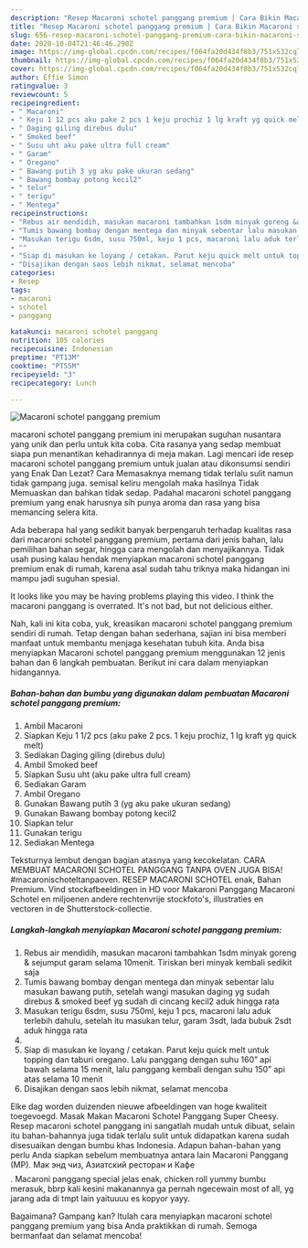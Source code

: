 ```yaml
---
description: "Resep Macaroni schotel panggang premium | Cara Bikin Macaroni schotel panggang premium Yang Sedap"
title: "Resep Macaroni schotel panggang premium | Cara Bikin Macaroni schotel panggang premium Yang Sedap"
slug: 656-resep-macaroni-schotel-panggang-premium-cara-bikin-macaroni-schotel-panggang-premium-yang-sedap
date: 2020-10-04T21:46:46.290Z
image: https://img-global.cpcdn.com/recipes/f064fa20d434f8b3/751x532cq70/macaroni-schotel-panggang-premium-foto-resep-utama.jpg
thumbnail: https://img-global.cpcdn.com/recipes/f064fa20d434f8b3/751x532cq70/macaroni-schotel-panggang-premium-foto-resep-utama.jpg
cover: https://img-global.cpcdn.com/recipes/f064fa20d434f8b3/751x532cq70/macaroni-schotel-panggang-premium-foto-resep-utama.jpg
author: Effie Simon
ratingvalue: 3
reviewcount: 5
recipeingredient:
- " Macaroni"
- " Keju 1 12 pcs aku pake 2 pcs 1 keju prochiz 1 lg kraft yg quick melt"
- " Daging giling direbus dulu"
- " Smoked beef"
- " Susu uht aku pake ultra full cream"
- " Garam"
- " Oregano"
- " Bawang putih 3 yg aku pake ukuran sedang"
- " Bawang bombay potong kecil2"
- " telur"
- " terigu"
- " Mentega"
recipeinstructions:
- "Rebus air mendidih, masukan macaroni tambahkan 1sdm minyak goreng &amp; sejumput garam selama 10menit. Tiriskan beri minyak kembali sedikit saja"
- "Tumis bawang bombay dengan mentega dan minyak sebentar lalu masukan bawang putih, setelah wangi masukan daging yg sudah direbus &amp; smoked beef yg sudah di cincang kecil2 aduk hingga rata"
- "Masukan terigu 6sdm, susu 750ml, keju 1 pcs, macaroni lalu aduk terlebih dahulu, setelah itu masukan telur, garam 3sdt, lada bubuk 2sdt aduk hingga rata"
- ""
- "Siap di masukan ke loyang / cetakan. Parut keju quick melt untuk topping dan taburi oregano. Lalu panggang dengan suhu 160” api bawah selama 15 menit, lalu panggang kembali dengan suhu 150” api atas selama 10 menit"
- "Disajikan dengan saos lebih nikmat, selamat mencoba"
categories:
- Resep
tags:
- macaroni
- schotel
- panggang

katakunci: macaroni schotel panggang 
nutrition: 105 calories
recipecuisine: Indonesian
preptime: "PT13M"
cooktime: "PT55M"
recipeyield: "3"
recipecategory: Lunch

---
```



![Macaroni schotel panggang premium](https://img-global.cpcdn.com/recipes/f064fa20d434f8b3/751x532cq70/macaroni-schotel-panggang-premium-foto-resep-utama.jpg)


macaroni schotel panggang premium ini merupakan suguhan nusantara yang unik dan perlu untuk kita coba. Cita rasanya yang sedap membuat siapa pun menantikan kehadirannya di meja makan.
Lagi mencari ide resep macaroni schotel panggang premium untuk jualan atau dikonsumsi sendiri yang Enak Dan Lezat? Cara Memasaknya memang tidak terlalu sulit namun tidak gampang juga. semisal keliru mengolah maka hasilnya Tidak Memuaskan dan bahkan tidak sedap. Padahal macaroni schotel panggang premium yang enak harusnya sih punya aroma dan rasa yang bisa memancing selera kita.

Ada beberapa hal yang sedikit banyak berpengaruh terhadap kualitas rasa dari macaroni schotel panggang premium, pertama dari jenis bahan, lalu pemilihan bahan segar, hingga cara mengolah dan menyajikannya. Tidak usah pusing kalau hendak menyiapkan macaroni schotel panggang premium enak di rumah, karena asal sudah tahu triknya maka hidangan ini mampu jadi suguhan spesial.

It looks like you may be having problems playing this video. I think the macaroni panggang is overrated. It&#39;s not bad, but not delicious either.


Nah, kali ini kita coba, yuk, kreasikan macaroni schotel panggang premium sendiri di rumah. Tetap dengan bahan sederhana, sajian ini bisa memberi manfaat untuk membantu menjaga kesehatan tubuh kita. Anda bisa menyiapkan Macaroni schotel panggang premium menggunakan 12 jenis bahan dan 6 langkah pembuatan. Berikut ini cara dalam menyiapkan hidangannya.

<!--inarticleads1-->

##### Bahan-bahan dan bumbu yang digunakan dalam pembuatan Macaroni schotel panggang premium:

1. Ambil  Macaroni
1. Siapkan  Keju 1 1/2 pcs (aku pake 2 pcs. 1 keju prochiz, 1 lg kraft yg quick melt)
1. Sediakan  Daging giling (direbus dulu)
1. Ambil  Smoked beef
1. Siapkan  Susu uht (aku pake ultra full cream)
1. Sediakan  Garam
1. Ambil  Oregano
1. Gunakan  Bawang putih 3 (yg aku pake ukuran sedang)
1. Gunakan  Bawang bombay potong kecil2
1. Siapkan  telur
1. Gunakan  terigu
1. Sediakan  Mentega


Teksturnya lembut dengan bagian atasnya yang kecokelatan. CARA MEMBUAT MACARONI SCHOTEL PANGGANG TANPA OVEN JUGA BISA! #macaronischoteltanpaoven. RESEP MACARONI SCHOTEL enak, Bahan Premium. Vind stockafbeeldingen in HD voor Makaroni Panggang Macaroni Schotel en miljoenen andere rechtenvrije stockfoto&#39;s, illustraties en vectoren in de Shutterstock-collectie. 

<!--inarticleads2-->

##### Langkah-langkah menyiapkan Macaroni schotel panggang premium:

1. Rebus air mendidih, masukan macaroni tambahkan 1sdm minyak goreng &amp; sejumput garam selama 10menit. Tiriskan beri minyak kembali sedikit saja
1. Tumis bawang bombay dengan mentega dan minyak sebentar lalu masukan bawang putih, setelah wangi masukan daging yg sudah direbus &amp; smoked beef yg sudah di cincang kecil2 aduk hingga rata
1. Masukan terigu 6sdm, susu 750ml, keju 1 pcs, macaroni lalu aduk terlebih dahulu, setelah itu masukan telur, garam 3sdt, lada bubuk 2sdt aduk hingga rata
1. 
1. Siap di masukan ke loyang / cetakan. Parut keju quick melt untuk topping dan taburi oregano. Lalu panggang dengan suhu 160” api bawah selama 15 menit, lalu panggang kembali dengan suhu 150” api atas selama 10 menit
1. Disajikan dengan saos lebih nikmat, selamat mencoba


Elke dag worden duizenden nieuwe afbeeldingen van hoge kwaliteit toegevoegd. Masak Makan Macaroni Schotel Panggang Super Cheesy. Resep macaroni schotel panggang ini sangatlah mudah untuk dibuat, selain itu bahan-bahannya juga tidak terlalu sulit untuk didapatkan karena sudah disesuaikan dengan bumbu khas Indonesia. Adapun bahan-bahan yang perlu Anda siapkan sebelum membuatnya antara lain Macaroni Panggang (MP). Мак энд чиз, Азиатский ресторан и Кафе$$$$. Macaroni panggang special jelas enak, chicken roll yummy bumbu merasuk, bbrp kali kesini makanannya ga pernah ngecewain most of all, yg jarang ada di tmpt lain yaituuuu es kopyor yayy. 

Bagaimana? Gampang kan? Itulah cara menyiapkan macaroni schotel panggang premium yang bisa Anda praktikkan di rumah. Semoga bermanfaat dan selamat mencoba!
